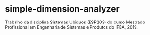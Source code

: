 # simple-dimension-analyzer
Trabalho da disciplina Sistemas  Ubíquos (ESP203) do curso Mestrado Profissional em Engenharia de Sistemas e Produtos do IFBA, 2019.
